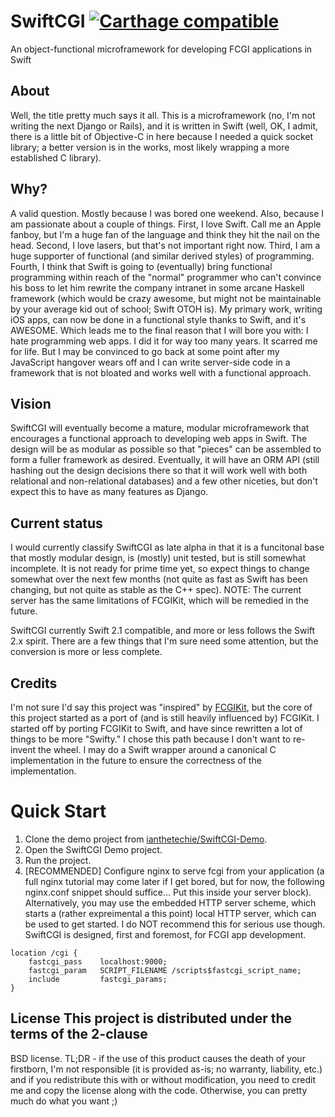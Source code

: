 # SwiftCGI [![Carthage compatible](https://img.shields.io/badge/Carthage-compatible-4BC51D.svg?style=flat)](https://github.com/Carthage/Carthage)
An object-functional microframework for developing FCGI applications in Swift

## About
Well, the title pretty much says it all. This is a microframework (no, I'm not writing the next Django or Rails),
and it is written in Swift (well, OK, I admit, there is a little bit
of Objective-C in here because I needed a quick socket library; a
better version is in the works, most likely wrapping a more
established C library).

## Why?
A valid question. Mostly because I was bored one weekend. Also, because I am passionate about a couple of things.
First, I love Swift. Call me an Apple fanboy, but I'm a huge fan of the language and think they hit the nail on the
head. Second, I love lasers, but that's not important right now. Third, I am a huge supporter of functional (and
similar derived styles) of programming. Fourth, I think that Swift is going to (eventually) bring functional
programming within reach of the "normal" programmer who can't convince his boss to let him rewrite the company
intranet in some arcane Haskell framework (which would be crazy awesome, but might not be maintainable by your
average kid out of school; Swift OTOH is). My primary work, writing iOS apps, can now be done in a functional style
thanks to Swift, and it's AWESOME. Which leads me to the final reason that I will bore you with: I hate programming
web apps. I did it for way too many years. It scarred me for life. But I may be convinced to go back at some point
after my JavaScript hangover wears off and I can write server-side code in a framework that is not bloated and works
well with a functional approach.

## Vision
SwiftCGI will eventually become a mature, modular microframework that encourages a functional approach to developing
web apps in Swift. The design will be as modular as possible so that "pieces" can be assembled to form a fuller
framework as desired. Eventually, it will have an ORM API (still hashing out the design decisions there so that it
will work well with both relational and non-relational databases) and a few other niceties, but don't expect this to
have as many features as Django.

## Current status
I would currently classify SwiftCGI as late alpha in that it is a funcitonal base that mostly modular design, is
(mostly) unit tested, but is still somewhat incomplete. It is not ready for prime time yet, so expect things to
change somewhat over the next few months (not quite as fast as Swift has been changing, but not quite as stable as
the C++ spec). NOTE: The current server has the same limitations of FCGIKit, which will be remedied in the future.

SwiftCGI currently Swift 2.1 compatible, and more or less follows the Swift 2.x spirit. There are a few things that
I'm sure need some attention, but the conversion is more or less complete.

## Credits
I'm not sure I'd say this project was "inspired" by [FCGIKit](https://github.com/fervo/FCGIKit), but the core of this
project started as a port of (and is still heavily influenced by) FCGIKit. I started off by porting FCGIKit to Swift,
and have since rewritten a lot of things to be more "Swifty." I chose this path because I don't want to re-invent
the wheel. I may do a Swift wrapper around a canonical C implementation in the future to ensure the correctness of the implementation.

# Quick Start
1. Clone the demo project from [ianthetechie/SwiftCGI-Demo](https://github.com/ianthetechie/SwiftCGI-Demo).
2. Open the SwiftCGI Demo project.
3. Run the project.
4. [RECOMMENDED] Configure nginx to serve fcgi from your application (a full nginx tutorial may come later if I get
   bored, but for now, the following nginx.conf snippet should suffice... Put this inside your server block).
   Alternatively, you may use the embedded HTTP server scheme, which starts a (rather expreimental a this point)
   local HTTP server, which can be used to get started. I do NOT recommend this for serious use though. SwiftCGI is
   designed, first and foremost, for FCGI app development.

```
location /cgi {
    fastcgi_pass    localhost:9000;
    fastcgi_param   SCRIPT_FILENAME /scripts$fastcgi_script_name;
    include         fastcgi_params;
}
```


## License This project is distributed under the terms of the 2-clause
BSD license. TL;DR - if the use of this product causes the death of
your firstborn, I'm not responsible (it is provided as-is; no warranty,
liability, etc.) and if you redistribute this with or without
modification, you need to credit me and copy the license along with
the code. Otherwise, you can pretty much do what you want ;)
